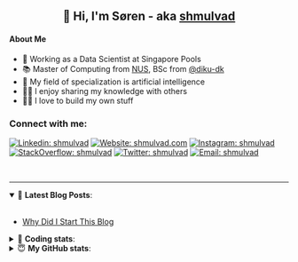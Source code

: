 <h2 align="center">
	👋 Hi, I'm Søren - aka <a href="https://shmulvad.com">shmulvad</a>
</h2>

#### About Me
- 🤖 Working as a Data Scientist at Singapore Pools
- 📚 Master of Computing from [NUS], BSc from [@diku-dk]
- 🧠 My field of specialization is artificial intelligence
- 👨‍🏫 I enjoy sharing my knowledge with others
- 👨‍💻 I love to build my own stuff

### Connect with me:

[![Linkedin: shmulvad](https://img.shields.io/badge/shmulvad-blue?style=flat&logo=Linkedin&logoColor=white)][linkedin]
[![Website: shmulvad.com](https://img.shields.io/badge/shmulvad.com-47CCCC?&style=flat&logo=Google-Chrome&logoColor=white)][website]
[![Instagram: shmulvad](https://img.shields.io/badge/-@shmulvad-purple?style=flat&logo=Instagram&logoColor=white)][instagram]
[![StackOverflow: shmulvad](https://img.shields.io/badge/shmulvad-FE7A16?style=flat&logo=stack-overflow&logoColor=white)][stackOverflow]
[![Twitter: shmulvad](https://img.shields.io/badge/@shmulvad-1ca0f1?style=flat&logo=twitter&logoColor=white)][twitter]
[![Email: shmulvad](https://img.shields.io/badge/shmulvad-D14836?style=flat&logo=gmail&logoColor=white)][mail]

<br />

---

<details open>
 <summary>📕 <b>Latest Blog Posts</b>: </summary>

<br>

<!-- BLOG-POST-LIST:START -->
- [Why Did I Start This Blog](https://shmulvad.com/blog/why-did-start-this-blog)
<!-- BLOG-POST-LIST:END -->

</details>

<!-- --- -->

<details>
 <summary>🤖 <b>Coding stats</b>: </summary>

<br>

NOTE: Doesn't track coding at work or work done in environments such as Jupyter Notebooks.

<!--START_SECTION:waka-->
![Code Time](http://img.shields.io/badge/Code%20Time-2%2C206%20hrs%2058%20mins-blue)

**I'm a Night 🦉** 

```text
🌞 Morning                430 commits         ██░░░░░░░░░░░░░░░░░░░░░░░   09.20 % 
🌆 Daytime                1212 commits        ██████░░░░░░░░░░░░░░░░░░░   25.92 % 
🌃 Evening                1915 commits        ██████████░░░░░░░░░░░░░░░   40.95 % 
🌙 Night                  1119 commits        ██████░░░░░░░░░░░░░░░░░░░   23.93 % 
```


📊 **This Week I Spent My Time On** 

```text
💬 Programming Languages: 
Python                   4 hrs 51 mins       █████████████████░░░░░░░░   66.48 % 
Other                    1 hr 2 mins         ████░░░░░░░░░░░░░░░░░░░░░   14.16 % 
HTML                     26 mins             █░░░░░░░░░░░░░░░░░░░░░░░░   05.98 % 
JavaScript               23 mins             █░░░░░░░░░░░░░░░░░░░░░░░░   05.42 % 
Gettext Catalog          17 mins             █░░░░░░░░░░░░░░░░░░░░░░░░   03.95 % 

🔥 Editors: 
VS Code                  6 hrs 16 mins       █████████████████████░░░░   85.85 % 
Zsh                      1 hr 2 mins         ████░░░░░░░░░░░░░░░░░░░░░   14.15 % 

🐱‍💻 Projects: 
datapakke-interface      2 hrs 53 mins       ██████████░░░░░░░░░░░░░░░   39.63 % 
overvaagning-admin       1 hr 50 mins        ██████░░░░░░░░░░░░░░░░░░░   25.12 % 
company-scrapers         1 hr 36 mins        ██████░░░░░░░░░░░░░░░░░░░   22.00 % 
hit-locator              20 mins             █░░░░░░░░░░░░░░░░░░░░░░░░   04.75 % 
django-unfold-main       20 mins             █░░░░░░░░░░░░░░░░░░░░░░░░   04.68 % 
```


 Last Updated on 02/11/2023 18:40:41 UTC
<!--END_SECTION:waka-->

</details>

<!-- --- -->

<details>
 <summary>😇 <b>My GitHub stats</b>: </summary>

<br>

<img align="left" alt="shmulvad's Github Stats" src="https://github-readme-stats.vercel.app/api?username=shmulvad&show_icons=true&hide_border=true" />

</details>



[website]: https://shmulvad.com
[twitter]: https://twitter.com/shmulvad
[linkedin]: https://linkedin.com/in/shmulvad
[instagram]: https://instagram.com/shmulvad
[stackOverflow]: https://stackoverflow.com/users/9248793/shmulvad
[mail]: mailto:shmulvad@gmail.com
[@diku-dk]: https://github.com/diku-dk
[github]: https://github.com/shmulvad
[NUS]: https://www.nus.edu.sg
